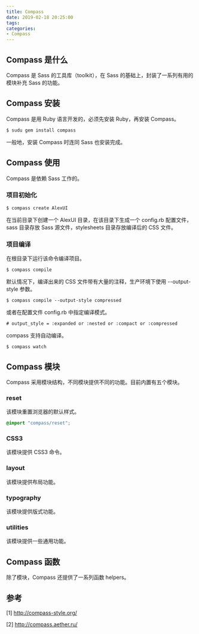 ```yaml
---
title: Compass
date: 2019-02-18 20:25:00
tags:
categories:
- Compass
---
```


## Compass 是什么
Compass 是 Sass 的工具库（toolkit），在 Sass 的基础上，封装了一系列有用的模块补充 Sass 的功能。

## Compass 安装
Compass 是用 Ruby 语言开发的，必须先安装 Ruby，再安装 Compass。

```shell
$ sudu gem install compass
```
一般地，安装 Compass 时连同 Sass 也安装完成。

## Compass 使用
Compass 是依赖 Sass 工作的。

### 项目初始化
```shell
$ compass create AlexUI
```

在当前目录下创建一个 AlexUI 目录，在该目录下生成一个 config.rb 配置文件，sass 目录存放 Sass 源文件，stylesheets 目录存放编译后的 CSS 文件。

### 项目编译
在根目录下运行该命令编译项目。
```shell
$ compass compile
```

默认情况下，编译出来的 CSS 文件带有大量的注释，生产环境下使用 --output-style 参数。

```shell
$ compass compile --output-style compressed
```

或者在配置文件 config.rb 中指定编译模式。

```shell
# output_style = :expanded or :nested or :compact or :compressed
```

compass 支持自动编译。
```shell
$ compass watch
```

## Compass 模块
Compass 采用模块结构，不同模块提供不同的功能。目前内置有五个模块。

### reset
该模块重置浏览器的默认样式。
```scss
@import "compass/reset";
```

### CSS3
该模块提供 CSS3 命令。

### layout
该模块提供布局功能。

### typography
该模块提供版式功能。

### utilities
该模块提供一些通用功能。

## Compass 函数 
除了模块，Compass 还提供了一系列函数 helpers。


## 参考
[1] http://compass-style.org/

[2] http://compass.aether.ru/
